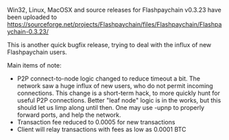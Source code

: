Win32, Linux, MacOSX and source releases for Flashpaychain v0.3.23 have been uploaded to
https://sourceforge.net/projects/Flashpaychain/files/Flashpaychain/Flashpaychain-0.3.23/

This is another quick bugfix release, trying to deal with the influx of new Flashpaychain users.

Main items of note:

* P2P connect-to-node logic changed to reduce timeout a bit.  The network saw a huge influx of new users, who do not permit incoming connections.  This change is a short-term hack, to more quickly hunt for useful P2P connections.  Better "leaf node" logic is in the works, but this should let us limp along until then.  One may use -upnp to properly forward ports, and help the network.
* Transaction fee reduced to 0.0005 for new transactions
* Client will relay transactions with fees as low as 0.0001 BTC
